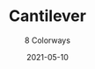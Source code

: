 ---
image_primary: "img/product_main_148_(1)_cantilever-main3.jpg"
image_secondary: "img/colorway_148_cantilever-sun-top2.jpg"
description: "Honoring%20the%20divine%20feat%20of%20balancing%20weight%2C%20suspension%2C%20and%20gravity."
tags: 
  - "Textiles"
designer: "Joseph Noble"
href: "https://www.josephnoble.com/collections/cantilever/"
title: "Cantilever"
subtitle: "8 Colorways"
category: "Textiles"
manufacturer: "Joseph Noble"
slug: "/manufacturers/joseph-noble/textiles/joseph-noble-cantilever"
date: "2021-05-10"
---